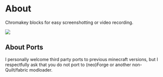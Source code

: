 # About
Chromakey blocks for easy screenshotting or video recording.

![](https://cdn.modrinth.com/data/Ixqupd0G/images/21f5d9bd946593d010d54bcbe1d27b2b6857c433.png)

## About Ports
I personally welcome third party ports to previous minecraft versions, but I respectfully ask that you do not port to (neo)Forge or another non-Quilt/fabric modloader.
